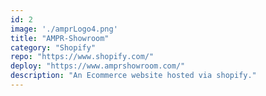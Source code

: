 ```yaml
---
id: 2
image: './amprLogo4.png'
title: "AMPR-Showroom"
category: "Shopify"
repo: "https://www.shopify.com/"
deploy: "https://www.amprshowroom.com/"
description: "An Ecommerce website hosted via shopify."
---
```

